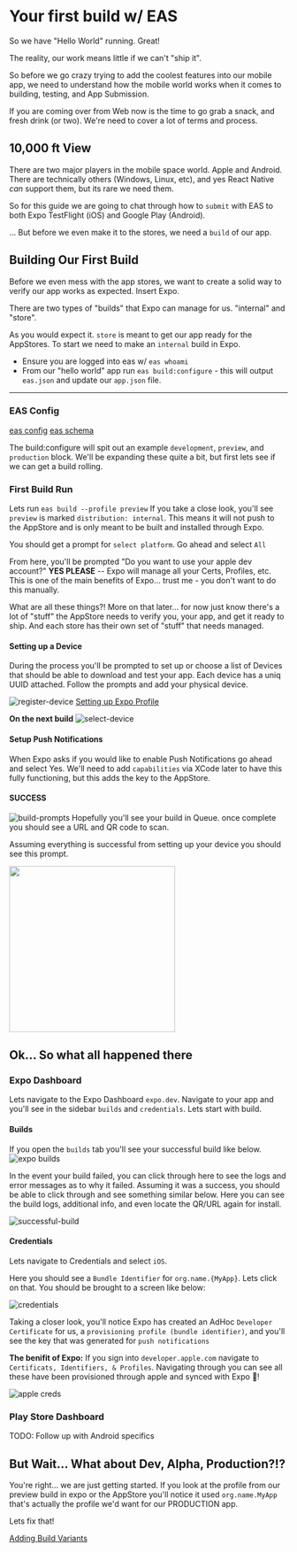 # Your first build w/ EAS

So we have "Hello World" running. Great!

The reality, our work means little if we can't "ship it".

So before we go crazy trying to add the coolest features into our mobile app, we need to understand how the mobile world works when it comes to building, testing, and App Submission.

If you are coming over from Web now is the time to go grab a snack, and fresh drink (or two). We're need to cover a lot of terms and process.

## 10,000 ft View

There are two major players in the mobile space world. Apple and Android. There are technically others (Windows, Linux, etc), and yes React Native _can_ support them, but its rare we need them.

So for this guide we are going to chat through how to `submit` with EAS to both Expo TestFlight (iOS) and Google Play (Android).

... But before we even make it to the stores, we need a `build` of our app.

## Building Our First Build

Before we even mess with the app stores, we want to create a solid way to verify our app works as expected. Insert Expo.

There are two types of "builds" that Expo can manage for us. "internal" and "store".

As you would expect it. `store` is meant to get our app ready for the AppStores.
To start we need to make an `internal` build in Expo.

- Ensure you are logged into eas w/ `eas whoami`
- From our "hello world" app run `eas build:configure` - this will output `eas.json` and update our `app.json` file.

------

### EAS Config

[eas config](https://docs.expo.dev/build/eas-json/)
[eas schema](https://docs.expo.dev/build-reference/eas-json/)

The build:configure will spit out an example `development`, `preview`, and `production` block.
We'll be expanding these quite a bit, but first lets see if we can get a build rolling.

### First Build Run

Lets run `eas build --profile preview`
If you take a close look, you'll see `preview` is marked `distribution: internal`.
This means it will not push to the AppStore and is only meant to be built and installed through Expo.

You should get a prompt for `select platform`.
Go ahead and select `All`

From here, you'll be prompted "Do you want to use your apple dev account?"
**YES PLEASE** -- Expo will manage all your Certs, Profiles, etc.
This is one of the main benefits of Expo... trust me - you don't want to do this manually.

What are all these things?!
More on that later... for now just know there's a lot of "stuff" the AppStore needs to verify you, your app, and get it ready to ship.
And each store has their own set of "stuff" that needs managed.

#### Setting up a Device

During the process you'll be prompted to set up or choose a list of Devices that should be able to download and test your app.
Each device has a uniq UUID attached. Follow the prompts and add your physical device.

![register-device](images/building-your-first-app/register-device.png)
[Setting up Expo Profile](./setting-up-expo-profile.md)

**On the next build**
![select-device](images/building-your-first-app/select-for-build.png)

#### Setup Push Notifications

When Expo asks if you would like to enable Push Notifications go ahead and select Yes. We'll need to add `capabilities` via XCode later to have this fully functioning, but this adds the key to the AppStore.

#### SUCCESS

![build-prompts](images/building-your-first-app/build-prompts.png)
Hopefully you'll see your build in Queue.
once complete you should see a URL and QR code to scan.

Assuming everything is successful from setting up your device you should see this prompt.

<img src="./images/building-your-first-app/install-app.png" width="300px" />

## Ok... So what all happened there

### Expo Dashboard

Lets navigate to the Expo Dashboard `expo.dev`.
Navigate to your app and you'll see in the sidebar `builds` and `credentials`.
Lets start with build.

#### Builds

If you open the `builds` tab you'll see your successful build like below.
![expo builds](images/building-your-first-app/expo-builds.png)

In the event your build failed, you can click through here to see the logs and error messages as to why it failed. Assuming it was a success, you should be able to click through and see something similar below. Here you can see the build logs, additional info, and even locate the QR/URL again for install.

![successful-build](images/building-your-first-app/successful-build-screen.png)

#### Credentials

Lets navigate to Credentials and select `iOS`.

Here you should see a `Bundle Identifier` for `org.name.{MyApp}`. Lets click on that.
You should be brought to a screen like below:

![credentials](./images/building-your-first-app/expo-managed-credentials.png)

Taking a closer look, you'll notice Expo has created an AdHoc `Developer Certificate` for us, a `provisioning profile (bundle identifier)`, and you'll see the key that was generated for `push notifications`

**The benifit of Expo:** If you sign into `developer.apple.com` navigate to `Certificats, Identifiers, & Profiles`. Navigating through you can see all these have been provisioned through apple and synced with Expo :tada:!

![apple creds](images/building-your-first-app/apple-certs.png)

### Play Store Dashboard

TODO: Follow up with Android specifics

## But Wait... What about Dev, Alpha, Production?!?

You're right... we are just getting started.
If you look at the profile from our preview build in expo or the AppStore you'll notice it used `org.name.MyApp` that's actually the profile we'd want for our PRODUCTION app.

Lets fix that!

[Adding Build Variants](./adding-build-variants.md)
